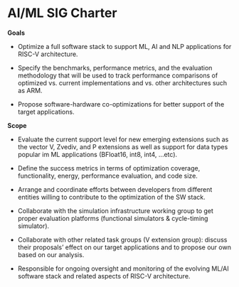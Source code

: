 # AI/ML SIG Charter

**Goals**

* Optimize a full software stack to support ML, AI and NLP applications for RISC-V architecture.

* Specify the benchmarks, performance metrics, and the evaluation methodology that will be used to track performance comparisons of optimized vs. current implementations and vs. other architectures such as ARM.

* Propose software-hardware co-optimizations for better support of the target applications.


**Scope**

* Evaluate the current support level for new emerging extensions such as the vector V, Zvediv, and P extensions as well as support for data types popular im ML applications (BFloat16, int8, int4, ...etc).

* Define the success metrics in terms of optimization coverage, functionality, energy, performance evaluation, and code size.

* Arrange and coordinate efforts between developers from different entities willing to contribute to the optimization of the SW stack. 

* Collaborate with the simulation infrastructure working group to get proper evaluation platforms (functional simulators & cycle-timing simulator). 

* Collaborate with other related task groups (V extension group): discuss their proposals’ effect on our target applications and to propose our own based on our analysis.

* Responsible for ongoing oversight and monitoring of the evolving ML/AI software stack and related aspects of RISC-V architecture.
